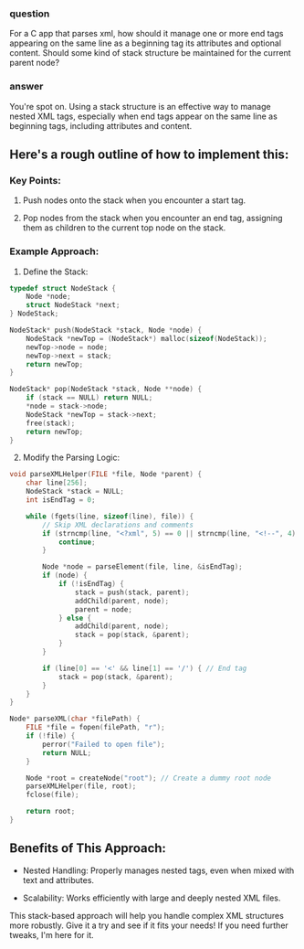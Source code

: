 ### question
For a C app that parses xml, how should it manage one or more end tags appearing on the same line as a beginning tag its attributes and optional content.  Should some kind of stack structure be maintained for the current parent node?

### answer
You're spot on. Using a stack structure is an effective way to manage nested XML tags, especially when end tags appear on the same line as beginning tags, including attributes and content.

## Here's a rough outline of how to implement this:

### Key Points:
1. Push nodes onto the stack when you encounter a start tag.

2. Pop nodes from the stack when you encounter an end tag, assigning them as children to the current top node on the stack.

### Example Approach:
1. Define the Stack:
```c
typedef struct NodeStack {
    Node *node;
    struct NodeStack *next;
} NodeStack;

NodeStack* push(NodeStack *stack, Node *node) {
    NodeStack *newTop = (NodeStack*) malloc(sizeof(NodeStack));
    newTop->node = node;
    newTop->next = stack;
    return newTop;
}

NodeStack* pop(NodeStack *stack, Node **node) {
    if (stack == NULL) return NULL;
    *node = stack->node;
    NodeStack *newTop = stack->next;
    free(stack);
    return newTop;
}
```

2. Modify the Parsing Logic:
```c
void parseXMLHelper(FILE *file, Node *parent) {
    char line[256];
    NodeStack *stack = NULL;
    int isEndTag = 0;

    while (fgets(line, sizeof(line), file)) {
        // Skip XML declarations and comments
        if (strncmp(line, "<?xml", 5) == 0 || strncmp(line, "<!--", 4) == 0) {
            continue;
        }

        Node *node = parseElement(file, line, &isEndTag);
        if (node) {
            if (!isEndTag) {
                stack = push(stack, parent);
                addChild(parent, node);
                parent = node;
            } else {
                addChild(parent, node);
                stack = pop(stack, &parent);
            }
        }

        if (line[0] == '<' && line[1] == '/') { // End tag
            stack = pop(stack, &parent);
        }
    }
}

Node* parseXML(char *filePath) {
    FILE *file = fopen(filePath, "r");
    if (!file) {
        perror("Failed to open file");
        return NULL;
    }

    Node *root = createNode("root"); // Create a dummy root node
    parseXMLHelper(file, root);
    fclose(file);

    return root;
}
```

## Benefits of This Approach:
- Nested Handling: Properly manages nested tags, even when mixed with text and attributes.

- Scalability: Works efficiently with large and deeply nested XML files.

This stack-based approach will help you handle complex XML structures more robustly. Give it a try and see if it fits your needs! If you need further tweaks, I'm here for it.
